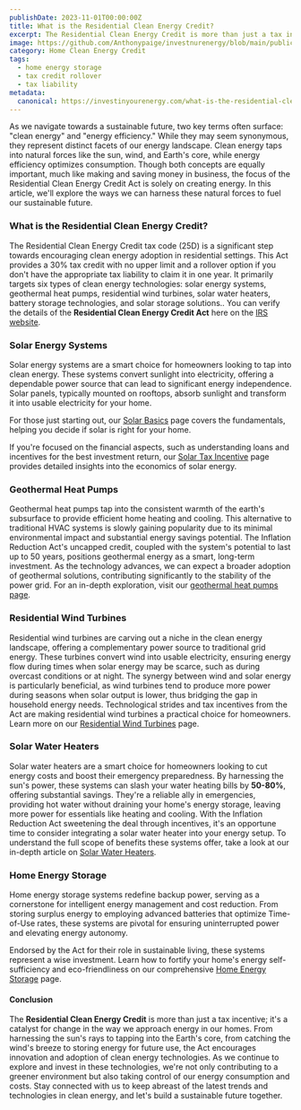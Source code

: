 ```yaml
---
publishDate: 2023-11-01T00:00:00Z
title: What is the Residential Clean Energy Credit?
excerpt: The Residential Clean Energy Credit is more than just a tax incentive; it's a catalyst for change in the way we approach energy in our homes
image: https://github.com/Anthonypaige/investnurenergy/blob/main/public/images/cover-art/HCE-1-cover-art.png?raw=true
category: Home Clean Energy Credit
tags:
  - home energy storage
  - tax credit rollover
  - tax liability
metadata:
  canonical: https://investinyourenergy.com/what-is-the-residential-clean-energy-credit
---
```


As we navigate towards a sustainable future, two key terms often surface: "clean energy" and "energy efficiency." While they may seem synonymous, they represent distinct facets of our energy landscape. Clean energy taps into natural forces like the sun, wind, and Earth's core, while energy efficiency optimizes consumption. Though both concepts are equally important, much like making and saving money in business, the focus of the Residential Clean Energy Credit Act is solely on creating energy. In this article, we'll explore the ways we can harness these natural forces to fuel our sustainable future.

### **What is the Residential Clean Energy Credit?**

The Residential Clean Energy Credit tax code (25D) is a significant step towards encouraging clean energy adoption in residential settings. This Act provides a 30% tax credit with no upper limit and a rollover option if you don't have the appropriate tax liability to claim it in one year. It primarily targets six types of clean energy technologies: solar energy systems, geothermal heat pumps, residential wind turbines, solar water heaters, battery storage technologies, and solar storage solutions.. You can verify the details of the **Residential Clean Energy Credit Act** here on the [IRS website](https://www.irs.gov/credits-deductions/residential-clean-energy-credit).

### **Solar Energy Systems**

Solar energy systems are a smart choice for homeowners looking to tap into clean energy. These systems convert sunlight into electricity, offering a dependable power source that can lead to significant energy independence. Solar panels, typically mounted on rooftops, absorb sunlight and transform it into usable electricity for your home.

For those just starting out, our [Solar Basics](clean-energy/solar-energy-basics) page covers the fundamentals, helping you decide if solar is right for your home.

If you're focused on the financial aspects, such as understanding loans and incentives for the best investment return, our [Solar Tax Incentive](clean-energy/solar-tax-incentive) page provides detailed insights into the economics of solar energy.

### **Geothermal Heat Pumps**

Geothermal heat pumps tap into the consistent warmth of the earth's subsurface to provide efficient home heating and cooling. This alternative to traditional HVAC systems is slowly gaining popularity due to its minimal environmental impact and substantial energy savings potential. The Inflation Reduction Act's uncapped credit, coupled with the system's potential to last up to 50 years, positions geothermal energy as a smart, long-term investment. As the technology advances, we can expect a broader adoption of geothermal solutions, contributing significantly to the stability of the power grid. For an in-depth exploration, visit our [geothermal heat pumps page](geothermal-heat-pumps-tapping-into-the-earths-core).

### **Residential Wind Turbines**

Residential wind turbines are carving out a niche in the clean energy landscape, offering a complementary power source to traditional grid energy. These turbines convert wind into usable electricity, ensuring energy flow during times when solar energy may be scarce, such as during overcast conditions or at night. The synergy between wind and solar energy is particularly beneficial, as wind turbines tend to produce more power during seasons when solar output is lower, thus bridging the gap in household energy needs. Technological strides and tax incentives from the Act are making residential wind turbines a practical choice for homeowners. Learn more on our [Residential Wind Turbines](/clean-energy/wind-turbines) page.

### **Solar Water Heaters**

Solar water heaters are a smart choice for homeowners looking to cut energy costs and boost their emergency preparedness. By harnessing the sun's power, these systems can slash your water heating bills by **50-80%**, offering substantial savings. They're a reliable ally in emergencies, providing hot water without draining your home's energy storage, leaving more power for essentials like heating and cooling. With the Inflation Reduction Act sweetening the deal through incentives, it's an opportune time to consider integrating a solar water heater into your energy setup. To understand the full scope of benefits these systems offer, take a look at our in-depth article on [Solar Water Heaters](solar-water-heaters-are-a-sustainable-solution-for-your-home).

### **Home Energy Storage**

Home energy storage systems redefine backup power, serving as a cornerstone for intelligent energy management and cost reduction. From storing surplus energy to employing advanced batteries that optimize Time-of-Use rates, these systems are pivotal for ensuring uninterrupted power and elevating energy autonomy.

Endorsed by the Act for their role in sustainable living, these systems represent a wise investment. Learn how to fortify your home's energy self-sufficiency and eco-friendliness on our comprehensive [Home Energy Storage](clean-energy/home-energy-storage) page.

#### **Conclusion**

The **Residential Clean Energy Credit** is more than just a tax incentive; it's a catalyst for change in the way we approach energy in our homes. From harnessing the sun's rays to tapping into the Earth's core, from catching the wind's breeze to storing energy for future use, the Act encourages innovation and adoption of clean energy technologies. As we continue to explore and invest in these technologies, we're not only contributing to a greener environment but also taking control of our energy consumption and costs. Stay connected with us to keep abreast of the latest trends and technologies in clean energy, and let's build a sustainable future together.
